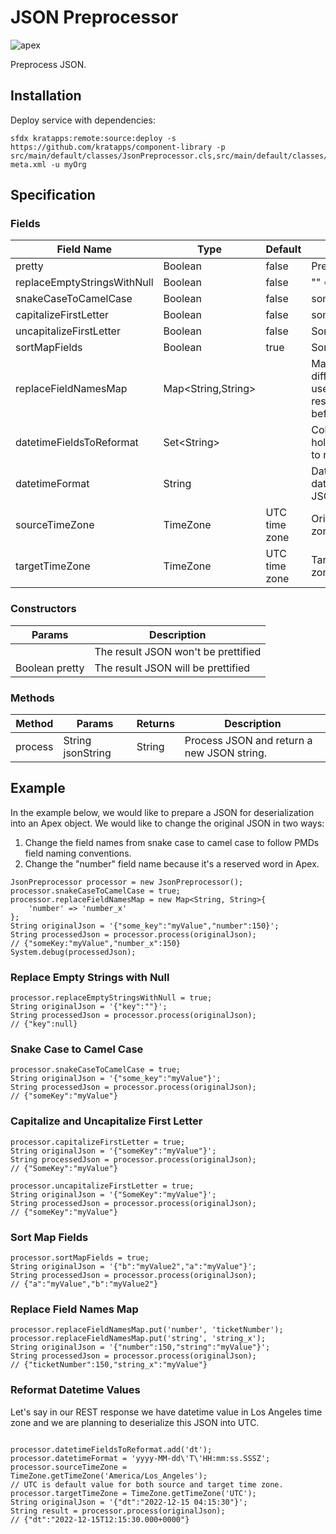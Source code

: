 # JSON Preprocessor

![apex](https://img.shields.io/badge/Apex-service-darkblue)

Preprocess JSON.

## Installation

Deploy service with dependencies:

```text
sfdx kratapps:remote:source:deploy -s https://github.com/kratapps/component-library -p src/main/default/classes/JsonPreprocessor.cls,src/main/default/classes/JsonPreprocessor.cls-meta.xml -u myOrg
```

## Specification

### Fields

| Field Name                  | Type               | Default       | Description                                                                                                    |
| --------------------------- | ------------------ | ------------- | -------------------------------------------------------------------------------------------------------------- |
| pretty                      | Boolean            | false         | Prettify result JSON.                                                                                          |
| replaceEmptyStringsWithNull | Boolean            | false         | "" => null                                                                                                     |
| snakeCaseToCamelCase        | Boolean            | false         | some_key => someKey                                                                                            |
| capitalizeFirstLetter       | Boolean            | false         | someKey => SomeKey                                                                                             |
| uncapitalizeFirstLetter     | Boolean            | false         | SomeKey => someKey                                                                                             |
| sortMapFields               | Boolean            | true          | Sort JSON keys.                                                                                                |
| replaceFieldNamesMap        | Map<String,String> |               | Map JSON keys to a different value. Can be used to change Apex reserved keyword fields before deserialization. |
| datetimeFieldsToReformat    | Set\<String>       |               | Collection of JSON keys holding datetime values to reformat.                                                   |
| datetimeFormat              | String             |               | Datetime format used for datetimeFieldToReformat JSON fields.                                                  |
| sourceTimeZone              | TimeZone           | UTC time zone | Original datetime time zone.                                                                                   |
| targetTimeZone              | TimeZone           | UTC time zone | Target datetime time zone.                                                                                     |

### Constructors

| Params         | Description                         |
| -------------- | ----------------------------------- |
|                | The result JSON won't be prettified |
| Boolean pretty | The result JSON will be prettified  |

### Methods

| Method  | Params            | Returns | Description                                |
| ------- | ----------------- | ------- | ------------------------------------------ |
| process | String jsonString | String  | Process JSON and return a new JSON string. |

## Example

In the example below, we would like to prepare a JSON for deserialization into an Apex object.
We would like to change the original JSON in two ways:

1. Change the field names from snake case to camel case to follow PMDs field naming conventions.
2. Change the "number" field name because it's a reserved word in Apex.

```apex
JsonPreprocessor processor = new JsonPreprocessor();
processor.snakeCaseToCamelCase = true;
processor.replaceFieldNamesMap = new Map<String, String>{
    'number' => 'number_x'
};
String originalJson = '{"some_key":"myValue","number":150}';
String processedJson = processor.process(originalJson);
// {"someKey:"myValue","number_x":150}
System.debug(processedJson);
```

### Replace Empty Strings with Null

```apex
processor.replaceEmptyStringsWithNull = true;
String originalJson = '{"key":""}';
String processedJson = processor.process(originalJson);
// {"key":null}
```

### Snake Case to Camel Case

```apex
processor.snakeCaseToCamelCase = true;
String originalJson = '{"some_key":"myValue"}';
String processedJson = processor.process(originalJson);
// {"someKey":"myValue"}
```

### Capitalize and Uncapitalize First Letter

```apex
processor.capitalizeFirstLetter = true;
String originalJson = '{"someKey":"myValue"}';
String processedJson = processor.process(originalJson);
// {"SomeKey":"myValue"}

processor.uncapitalizeFirstLetter = true;
String originalJson = '{"SomeKey":"myValue"}';
String processedJson = processor.process(originalJson);
// {"someKey":"myValue"}
```

### Sort Map Fields

```apex
processor.sortMapFields = true;
String originalJson = '{"b":"myValue2","a":"myValue"}';
String processedJson = processor.process(originalJson);
// {"a":"myValue","b":"myValue2"}
```

### Replace Field Names Map

```apex
processor.replaceFieldNamesMap.put('number', 'ticketNumber');
processor.replaceFieldNamesMap.put('string', 'string_x');
String originalJson = '{"number":150,"string":"myValue"}';
String processedJson = processor.process(originalJson);
// {"ticketNumber":150,"string_x":"myValue"}
```

### Reformat Datetime Values

Let's say in our REST response we have datetime value in Los Angeles time zone
and we are planning to deserialize this JSON into UTC.

```apex

processor.datetimeFieldsToReformat.add('dt');
processor.datetimeFormat = 'yyyy-MM-dd\'T\'HH:mm:ss.SSSZ';
processor.sourceTimeZone = TimeZone.getTimeZone('America/Los_Angeles');
// UTC is default value for both source and target time zone.
processor.targetTimeZone = TimeZone.getTimeZone('UTC');
String originalJson = '{"dt":"2022-12-15 04:15:30"}';
String result = processor.process(originalJson);
// {"dt":"2022-12-15T12:15:30.000+0000"}
```
